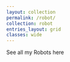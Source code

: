 ```yaml
---
layout: collection
permalink: /robot/
collection: robot
entries_layout: grid
classes: wide
---
```


See all my Robots here
